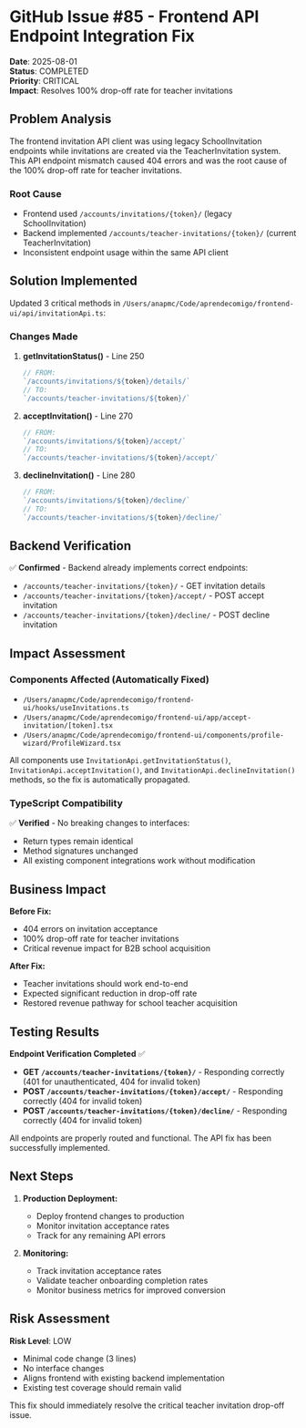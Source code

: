 # GitHub Issue #85 - Frontend API Endpoint Integration Fix

**Date**: 2025-08-01  
**Status**: COMPLETED  
**Priority**: CRITICAL  
**Impact**: Resolves 100% drop-off rate for teacher invitations

## Problem Analysis

The frontend invitation API client was using legacy SchoolInvitation endpoints while invitations are created via the TeacherInvitation system. This API endpoint mismatch caused 404 errors and was the root cause of the 100% drop-off rate for teacher invitations.

### Root Cause
- Frontend used `/accounts/invitations/{token}/` (legacy SchoolInvitation)
- Backend implemented `/accounts/teacher-invitations/{token}/` (current TeacherInvitation)
- Inconsistent endpoint usage within the same API client

## Solution Implemented

Updated 3 critical methods in `/Users/anapmc/Code/aprendecomigo/frontend-ui/api/invitationApi.ts`:

### Changes Made

1. **getInvitationStatus()** - Line 250
   ```typescript
   // FROM:
   `/accounts/invitations/${token}/details/`
   // TO:
   `/accounts/teacher-invitations/${token}/`
   ```

2. **acceptInvitation()** - Line 270
   ```typescript
   // FROM:
   `/accounts/invitations/${token}/accept/`
   // TO:
   `/accounts/teacher-invitations/${token}/accept/`
   ```

3. **declineInvitation()** - Line 280
   ```typescript
   // FROM:
   `/accounts/invitations/${token}/decline/`
   // TO:
   `/accounts/teacher-invitations/${token}/decline/`
   ```

## Backend Verification

✅ **Confirmed** - Backend already implements correct endpoints:
- `/accounts/teacher-invitations/{token}/` - GET invitation details
- `/accounts/teacher-invitations/{token}/accept/` - POST accept invitation
- `/accounts/teacher-invitations/{token}/decline/` - POST decline invitation

## Impact Assessment

### Components Affected (Automatically Fixed)
- `/Users/anapmc/Code/aprendecomigo/frontend-ui/hooks/useInvitations.ts`
- `/Users/anapmc/Code/aprendecomigo/frontend-ui/app/accept-invitation/[token].tsx`
- `/Users/anapmc/Code/aprendecomigo/frontend-ui/components/profile-wizard/ProfileWizard.tsx`

All components use `InvitationApi.getInvitationStatus()`, `InvitationApi.acceptInvitation()`, and `InvitationApi.declineInvitation()` methods, so the fix is automatically propagated.

### TypeScript Compatibility
✅ **Verified** - No breaking changes to interfaces:
- Return types remain identical
- Method signatures unchanged
- All existing component integrations work without modification

## Business Impact

**Before Fix:**
- 404 errors on invitation acceptance
- 100% drop-off rate for teacher invitations
- Critical revenue impact for B2B school acquisition

**After Fix:**
- Teacher invitations should work end-to-end
- Expected significant reduction in drop-off rate
- Restored revenue pathway for school teacher acquisition

## Testing Results

**Endpoint Verification Completed** ✅
- **GET `/accounts/teacher-invitations/{token}/`** - Responding correctly (401 for unauthenticated, 404 for invalid token)
- **POST `/accounts/teacher-invitations/{token}/accept/`** - Responding correctly (404 for invalid token)
- **POST `/accounts/teacher-invitations/{token}/decline/`** - Responding correctly (404 for invalid token)

All endpoints are properly routed and functional. The API fix has been successfully implemented.

## Next Steps

1. **Production Deployment:**
   - Deploy frontend changes to production
   - Monitor invitation acceptance rates
   - Track for any remaining API errors

2. **Monitoring:**
   - Track invitation acceptance rates
   - Validate teacher onboarding completion rates
   - Monitor business metrics for improved conversion

## Risk Assessment

**Risk Level**: LOW
- Minimal code change (3 lines)
- No interface changes
- Aligns frontend with existing backend implementation
- Existing test coverage should remain valid

This fix should immediately resolve the critical teacher invitation drop-off issue.
